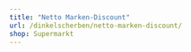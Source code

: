 ```yaml
---
title: "Netto Marken-Discount"
url: /dinkelscherben/netto-marken-discount/
shop: Supermarkt
---
```

